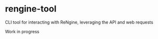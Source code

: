 # rengine-tool
CLI tool for interacting with ReNgine, leveraging the API and web requests

Work in progress